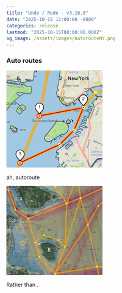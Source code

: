 ```yaml
---
title: "Undo / Redo - v3.16.8"
date: "2025-10-15 12:00:00 -0800"
categories: release 
lastmod: "2025-10-15T08:00:00.000Z"
og_image: /assets/images/AutorouteNY.png
---
```


### Auto routes

<img src="/assets/images/AutorouteNY.png"  width="50%" />

ah, autoroute

<img src="/assets/images/AutorouteHeatmap.png"  width="50%" />

Rather than
.